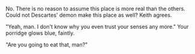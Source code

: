 No. There is no reason to assume this place is more real than the others.
Could not Descartes' demon make this place as well? Keith agrees.

"Yeah, man. I don't know why you even trust your senses any more." Your porridge glows blue, faintly.

"Are you going to eat that, man?"